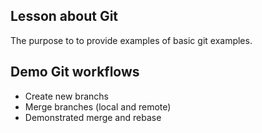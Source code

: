 ## Lesson about Git

The purpose to to provide examples of basic git examples.

## Demo Git workflows

* Create new branchs
* Merge branches (local and remote)
* Demonstrated merge and rebase 
  
